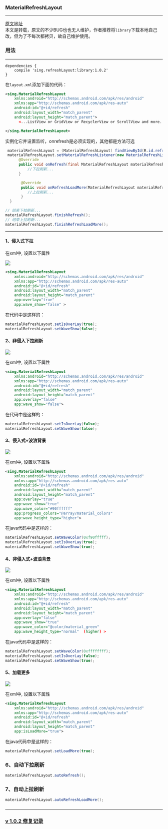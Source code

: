### MaterialRefreshLayout

---------------------------------------------------------------------------

[原文地址](https://github.com/android-cjj/Android-MaterialRefreshLayout)  
本文是转载，原文的不少BUG也也无人维护，作者推荐将`library`下载本地自己改，但为了不每次都拷贝，故自己维护使用。

### 用法
---------------------------------------------------------------------------

```
dependencies {
    compile 'sing.refreshLayout:library:1.0.2'
}
```

在`layout.xml`添加下面的代码：

```xml
<sing.MaterialRefreshLayout
    xmlns:android="http://schemas.android.com/apk/res/android"
    xmlns:app="http://schemas.android.com/apk/res-auto"
    android:id="@+id/refresh"
    android:layout_width="match_parent"
    android:layout_height="match_parent">
      <...ListView or GridView or RecyclerView or ScrollView and more...>

</sing.MaterialRefreshLayout>
```
实例化它并设置监听，onrefresh是必须实现的，其他都是方法可选

```java
 materialRefreshLayout = (MaterialRefreshLayout) findViewById(R.id.refresh);
 materialRefreshLayout.setMaterialRefreshListener(new MaterialRefreshListener() {
      @Override
      public void onRefresh(final MaterialRefreshLayout materialRefreshLayout) {
          //下拉刷新...
      }

       @Override
       public void onRefreshLoadMore(MaterialRefreshLayout materialRefreshLayout) {
       	  //上拉刷新...
       }
  }

// 结束下拉刷新...
materialRefreshLayout.finishRefresh();
// 结束上拉刷新...
materialRefreshLayout.finishRefreshLoadMore();
```

----------------------------------------------
#### 1、侵入式下拉
在xml中, 设置以下属性

![](http://oupjofqw3.bkt.clouddn.com/material_refresh_layout_01.jpg?%20imageView2/1/w/720/h/600/format/jpg/q/75)

```XML
<sing.MaterialRefreshLayout
    xmlns:android="http://schemas.android.com/apk/res/android"
    xmlns:app="http://schemas.android.com/apk/res-auto"
    android:id="@+id/refresh"
    android:layout_width="match_parent"
    android:layout_height="match_parent"
    app:overlay="true"
    app:wave_show="false" >
```
在代码中是这样的：

```JAVA
materialRefreshLayout.setIsOverLay(true);
materialRefreshLayout.setWaveShow(false);
```
#### 2、非侵入下拉刷新

![](http://oupjofqw3.bkt.clouddn.com/material_refresh_layout_02.jpg)

在xml中, 设置以下属性

```XML
<sing.MaterialRefreshLayout
    xmlns:android="http://schemas.android.com/apk/res/android"
    xmlns:app="http://schemas.android.com/apk/res-auto"
    android:id="@+id/refresh"
    android:layout_width="match_parent"
    android:layout_height="match_parent"
    app:overlay="false"
    app:wave_show="false">
```
在代码中是这样的：

```JAVA
materialRefreshLayout.setIsOverLay(false);
materialRefreshLayout.setWaveShow(false);
```
#### 3、侵入式+波浪背景

![](http://oupjofqw3.bkt.clouddn.com/material_refresh_layout_03.jpg)

在xml中, 设置以下属性

```XML
<sing.MaterialRefreshLayout
    xmlns:android="http://schemas.android.com/apk/res/android"
    xmlns:app="http://schemas.android.com/apk/res-auto"
    android:id="@+id/refresh"
    android:layout_width="match_parent"
    android:layout_height="match_parent"
    app:overlay="true"
    app:wave_show="true"
    app:wave_color="#90ffffff"
    app:progress_colors="@array/material_colors"
    app:wave_height_type="higher">
```
在java代码中是这样的：

```JAVA
materialRefreshLayout.setWaveColor(0xf90fffff);
materialRefreshLayout.setIsOverLay(true);
materialRefreshLayout.setWaveShow(true);
```
#### 4、非侵入式+波浪背景

![](http://oupjofqw3.bkt.clouddn.com/material_refresh_layout_04.jpg)

在xml中, 设置以下属性

```XML
<sing.MaterialRefreshLayout
    xmlns:android="http://schemas.android.com/apk/res/android"
    xmlns:app="http://schemas.android.com/apk/res-auto"
    android:id="@+id/refresh"
    android:layout_width="match_parent"
    android:layout_height="match_parent"
    app:overlay="false"
    app:wave_show="true"
    app:wave_color="@color/material_green"
    app:wave_height_type="normal"  (higher) >
```
在java代码中是这样的：

```JAVA
materialRefreshLayout.setWaveColor(0xffffffff);
materialRefreshLayout.setIsOverLay(false);
materialRefreshLayout.setWaveShow(true);
```
#### 5、加载更多

![](http://oupjofqw3.bkt.clouddn.com/material_refresh_layout_05.jpg)

在xml中, 设置以下属性

```XML
<sing.MaterialRefreshLayout
    xmlns:android="http://schemas.android.com/apk/res/android"
    xmlns:app="http://schemas.android.com/apk/res-auto"
    android:id="@+id/refresh"
    android:layout_width="match_parent"
    android:layout_height="match_parent"
    app:isLoadMore="true">
```
在java代码中是这样的：

```JAVA
materialRefreshLayout.setLoadMore(true);
```
### 6、自动下拉刷新

```JAVA
materialRefreshLayout.autoRefresh();
```
### 7、自动上拉刷新

```JAVA
materialRefreshLayout.autoRefreshLoadMore();
```

###
----------------------------------------------

### [v 1.0.2 修复记录](https://github.com/Sing1/MaterialRefreshLayout/blob/master/v1.0.2.md)
